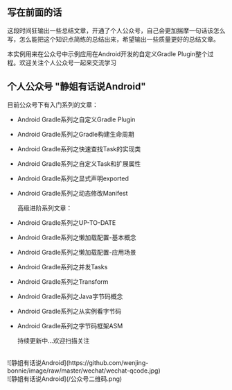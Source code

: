 ## 写在前面的话

 这段时间狂输出一些总结文章，开通了个人公众号，自己会更加揣摩一句话该怎么写，怎么能把这个知识点简练的总结出来，希望输出一些质量更好的总结文章。

 本实例用来在公众号中示例应用在Android开发的自定义Gradle Plugin整个过程。欢迎关注个人公众号一起来交流学习

## 个人公众号 "静姐有话说Android"

  目前公众号下有入门系列的文章：


* Android Gradle系列之自定义Gradle Plugin
* Android Gradle系列之Gradle构建生命周期
* Android Gradle系列之快速查找Task的实现类
* Android Gradle系列之自定义Task和扩展属性
* Android Gradle系列之显式声明exported
* Android Gradle系列之动态修改Manifest


  高级进阶系列文章：


* Android Gradle系列之UP-TO-DATE
* Android Gradle系列之懒加载配置-基本概念
* Android Gradle系列之懒加载配置-应用场景
* Android Gradle系列之并发Tasks
* Android Gradle系列之Transform
* Android Gradle系列之Java字节码概念
* Android Gradle系列之从实例看字节码
* Android Gradle系列之字节码框架ASM


  持续更新中...欢迎扫描关注

<br/>
![静姐有话说Android](https://github.com/wenjing-bonnie/image/raw/master/wechat/wechat-qcode.jpg)
<br/>
![静姐有话说Android](/公众号二维码.png)
<br/>
